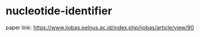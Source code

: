 # nucleotide-identifier

paper link: https://www.ijobas.pelnus.ac.id/index.php/ijobas/article/view/90
